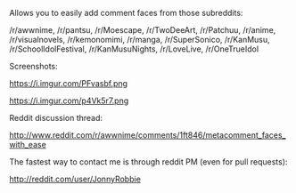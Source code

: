 Allows you to easily add comment faces from those subreddits:

/r/awwnime, /r/pantsu, /r/Moescape, /r/TwoDeeArt, /r/Patchuu, /r/anime, /r/visualnovels, /r/kemonomimi, /r/manga, /r/SuperSonico, /r/KanMusu, /r/SchoolIdolFestival, /r/KanMusuNights, /r/LoveLive, /r/OneTrueIdol

Screenshots:

https://i.imgur.com/PFvasbf.png

https://i.imgur.com/p4Vk5r7.png

Reddit discussion thread:

http://www.reddit.com/r/awwnime/comments/1ft846/metacomment_faces_with_ease

The fastest way to contact me is through reddit PM (even for pull requests):

http://reddit.com/user/JonnyRobbie